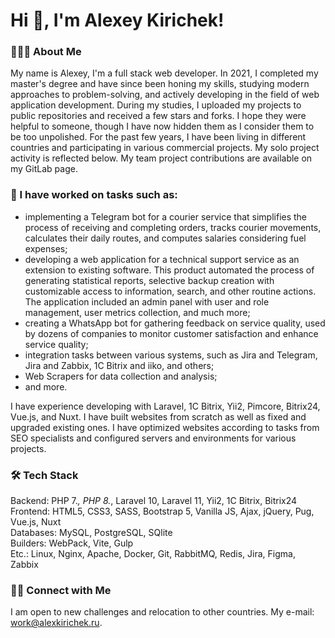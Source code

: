 # Hi 👋, I'm Alexey Kirichek!

### 👨🏻‍💻 About Me
My name is Alexey, I'm a full stack web developer. In 2021, I completed my master's degree and have since been honing my skills, studying modern approaches to problem-solving, and actively developing in the field of web application development. During my studies, I uploaded my projects to public repositories and received a few stars and forks. I hope they were helpful to someone, though I have now hidden them as I consider them to be too unpolished. For the past few years, I have been living in different countries and participating in various commercial projects. My solo project activity is reflected below. My team project contributions are available on my GitLab page.

### 🔧 I have worked on tasks such as:
- implementing a Telegram bot for a courier service that simplifies the process of receiving and completing orders, tracks courier movements, calculates their daily routes, and computes salaries considering fuel expenses;
- developing a web application for a technical support service as an extension to existing software. This product automated the process of generating statistical reports, selective backup creation with customizable access to information, search, and other routine actions. The application included an admin panel with user and role management, user metrics collection, and much more;
- creating a WhatsApp bot for gathering feedback on service quality, used by dozens of companies to monitor customer satisfaction and enhance service quality;
- integration tasks between various systems, such as Jira and Telegram, Jira and Zabbix, 1C Bitrix and iiko, and others;
- Web Scrapers for data collection and analysis;
- and more.

I have experience developing with Laravel, 1C Bitrix, Yii2, Pimcore, Bitrix24, Vue.js, and Nuxt. I have built websites from scratch as well as fixed and upgraded existing ones. I have optimized websites according to tasks from SEO specialists and configured servers and environments for various projects.

### 🛠 Tech Stack
Backend: PHP 7.*, PHP 8.*, Laravel 10, Laravel 11, Yii2, 1C Bitrix, Bitrix24\
Frontend: HTML5, CSS3, SASS, Bootstrap 5, Vanilla JS, Ajax, jQuery, Pug, Vue.js, Nuxt\
Databases: MySQL, PostgreSQL, SQlite\
Builders: WebPack, Vite, Gulp\
Etc.: Linux, Nginx, Apache, Docker, Git, RabbitMQ, Redis, Jira, Figma, Zabbix

### 🤝🏻 Connect with Me
I am open to new challenges and relocation to other countries. My e-mail: work@alexkirichek.ru. 
